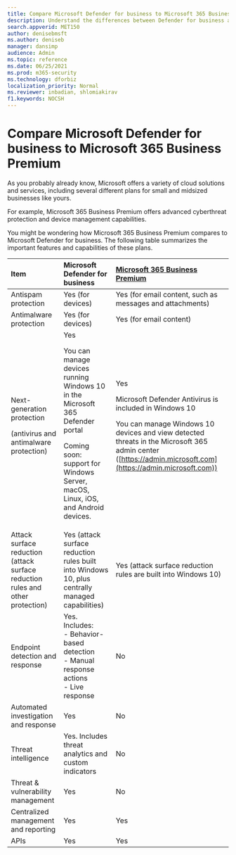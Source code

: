 ```yaml
---
title: Compare Microsoft Defender for business to Microsoft 365 Business Premium
description: Understand the differences between Defender for business and Microsoft 365 Business Premium. Knowing what's included in each plan can help you make an informed decision for your company.
search.appverid: MET150 
author: denisebmsft
ms.author: deniseb
manager: dansimp 
audience: Admin
ms.topic: reference
ms.date: 06/25/2021
ms.prod: m365-security
ms.technology: dforbiz
localization_priority: Normal
ms.reviewer: inbadian, shlomiakirav
f1.keywords: NOCSH 
---
```


# Compare Microsoft Defender for business to Microsoft 365 Business Premium

As you probably already know, Microsoft offers a variety of cloud solutions and services, including several different plans for small and midsized businesses like yours. 

For example, Microsoft 365 Business Premium offers advanced cyberthreat protection and device management capabilities. 

You might be wondering how Microsoft 365 Business Premium compares to Microsoft Defender for business. The following table summarizes the important features and capabilities of these plans. 

| Item | Microsoft Defender for business | [Microsoft 365 Business Premium](../../business/microsoft-365-business-overview.md) |
|:---|:---|:---|
| Antispam protection | Yes (for devices) | Yes (for email content, such as messages and attachments) |
| Antimalware protection | Yes (for devices) | Yes (for email content) |
| Next-generation protection <p> (antivirus and antimalware protection) | Yes <p>You can manage devices running Windows 10 in the Microsoft 365 Defender portal <p>Coming soon: support for Windows Server, macOS, Linux, iOS, and Android devices. | Yes <p> Microsoft Defender Antivirus is included in Windows 10 <p> You can manage Windows 10 devices and view detected threats in the Microsoft 365 admin center ([https://admin.microsoft.com](https://admin.microsoft.com)) |
| Attack surface reduction <br/>(attack surface reduction rules and other protection)	| Yes (attack surface reduction rules built into Windows 10, plus centrally managed capabilities) | Yes (attack surface reduction rules are built into Windows 10) |
| Endpoint detection and response | Yes. Includes: <br/>- Behavior-based detection <br/>- Manual response actions <br/>- Live response	 | No |
| Automated investigation and response | Yes | No |
| Threat intelligence | Yes. Includes threat analytics and custom indicators | No |
| Threat & vulnerability management | Yes | No |
| Centralized management and reporting | Yes | Yes|
| APIs  | Yes | Yes |
 